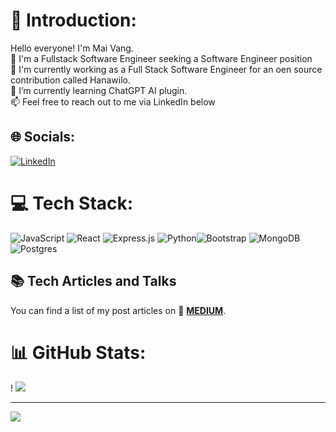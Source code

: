 # 👋 Introduction:
Hello everyone! I'm Mai Vang. <br> 👋 I'm a Fullstack Software Engineer seeking a Software Engineer position <br>👀 I'm currently working as a Full Stack Software Engineer for an oen source contribution called Hanawilo.<br>🌱 I’m currently learning ChatGPT AI plugin.<br>📫 Feel free to reach out to me via LinkedIn below<br>


## 🌐 Socials:
[![LinkedIn](https://img.shields.io/badge/LinkedIn-%230077B5.svg?logo=linkedin&logoColor=white)](https://linkedin.com/in/mai-vang-software-engineer) 

# 💻 Tech Stack:
![JavaScript](https://img.shields.io/badge/javascript-%23323330.svg?style=for-the-badge&logo=javascript&logoColor=%23F7DF1E) ![React](https://img.shields.io/badge/react-%2320232a.svg?style=for-the-badge&logo=react&logoColor=%2361DAFB) ![Express.js](https://img.shields.io/badge/express.js-%23404d59.svg?style=for-the-badge&logo=express&logoColor=%2361DAFB) ![Python](https://img.shields.io/badge/Python-3776AB?style=for-the-badge&logo=python&logoColor=white)![Bootstrap](https://img.shields.io/badge/bootstrap-%23563D7C.svg?style=for-the-badge&logo=bootstrap&logoColor=white) ![MongoDB](https://img.shields.io/badge/MongoDB-%234ea94b.svg?style=for-the-badge&logo=mongodb&logoColor=white) ![Postgres](https://img.shields.io/badge/postgres-%23316192.svg?style=for-the-badge&logo=postgresql&logoColor=white) 	

## 📚 Tech Articles and Talks 

You can find a list of my post articles on 📖 **[MEDIUM](https://medium.com/@vmaineng)**. 


# 📊 GitHub Stats:
!
![](https://github-readme-streak-stats.herokuapp.com/?user=vmaineng&theme=jolly&hide_border=false)<br/>


---
[![](https://visitcount.itsvg.in/api?id=vmaineng&icon=0&color=0)](https://visitcount.itsvg.in)

<!-- Proudly created with GPRM ( https://gprm.itsvg.in ) -->

<!---
vmaineng/vmaineng is a ✨ special ✨ repository because its `README.md` (this file) appears on your GitHub profile.
You can click the Preview link to take a look at your changes.
--->
